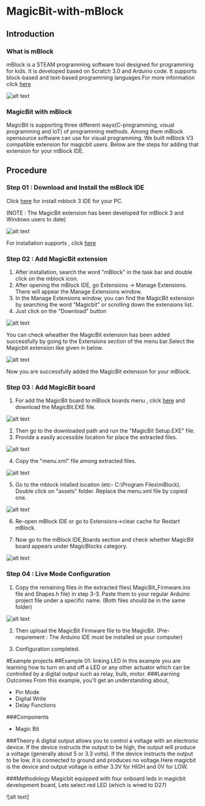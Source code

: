 # MagicBit-with-mBlock
## Introduction
### What is mBlock

mBlock is a STEAM programming software tool designed for programming for kids. It is developed based on Scratch 3.0 and Arduino code.  It supports block-based and text-based programming languages.For more information click [here](http://www.mblock.cc/introduction-to-product/)

![alt text](https://github.com/magicbitlk/MagicBit-with-mBlock/blob/master/images/MagicBit/mBlock.jpg "Logo Title Text 1")

### MagicBit with mBlock

MagicBit is supporting three different ways(C-programming, visual programming and IoT) of programming methods. Among them mBlock opensource software can use for visual programming. We built mBlock V3 compatible extension for magicbit users. Below are the steps for adding that extension for your mBlock IDE.

## Procedure

### Step 01 : Download and Install the mBlock IDE

Click [here](http://www.mblock.cc/mblock-software/) for install mblock 3 IDE for your PC. 

(NOTE : The MagicBit extension has been developed for mBlock 3 and Windows users to date)

![alt text](https://github.com/magicbitlk/MagicBit-with-mBlock/blob/master/images/MagicBit/mblock3.png "Logo Title Text 1")

For installation supports , click [here](https://www.youtube.com/watch?v=TgtZkCzYPgc)

### Step 02 : Add MagicBit extension

1. After installation, search the word "mBlock" in the task bar and double click on the mblock icon.
2. After opening the mBlock IDE, go  Extensions -> Manage Extensions. There will appear the Manage Extensions window. 
3. In the Manage Extensions window, you can find the MagicBit extension by searching the word "Magicbit" or scrolling down the extensions list.
4. Just click on the "Download" button

![alt text](https://github.com/magicbitlk/MagicBit-with-mBlock/blob/master/images/MagicBit/adding_extension.png "Logo Title Text 1")

You can check wheather the MagicBit extension has been added successfully by going to the Extensions section of the menu bar.Select the Magicbit extension like given in below.

![alt text](https://github.com/magicbitlk/MagicBit-with-mBlock/blob/master/images/MagicBit/magicbit.png "Logo Title Text 1")

Now you are successfully added the MagicBit extension for your mBlock.

### Step 03 : Add MagicBit board

1. For add the MagicBit board to mBlock boards menu , click [here](https://github.com/magicbitlk/MagicBit-with-mBlock/blob/master/setup/MagicBit%20Setup.EXE) and download the MagicBit.EXE file. 

![alt text](https://github.com/magicbitlk/MagicBit-with-mBlock/blob/master/images/MagicBit/setup.png "Logo Title Text 1")

2. Then go to the downloaded path and run the "MagicBit Setup.EXE" file.
3. Provide a easily accessible location for place the extracted files.

![alt text](https://github.com/magicbitlk/MagicBit-with-mBlock/blob/master/images/MagicBit/magicbit_setup.png "Logo Title Text 1")

4. Copy the "menu.xml" file among extracted files.

![alt text](https://github.com/magicbitlk/MagicBit-with-mBlock/blob/master/images/MagicBit/menu.png "Logo Title Text 1")

5. Go to the mblock intalled location (etc- C:\Program Files\mBlock). Double click on "assets" folder. Replace the menu.xml file by copied one.

![alt text](https://github.com/magicbitlk/MagicBit-with-mBlock/blob/master/images/MagicBit/assets.png "Logo Title Text 1")

6. Re-open mBlock IDE or go to Extensions->clear cache for Restart mBlock.  

7. Now go to the mBlock IDE,Boards section and check whether MagicBit board appears under MagicBlocks category.

![alt text](https://github.com/magicbitlk/MagicBit-with-mBlock/blob/master/images/MagicBit/board_menu.png "Logo Title Text 1")

### Step 04 : Live Mode Configuration

1. Copy the remaining files in the extracted files( MagicBit_Firmware.ino file and Shapes.h file) in step 3-3. Paste them to your regular Arduino project file under a specific name.
(Both files should be in the same folder)

![alt text](https://github.com/magicbitlk/MagicBit-with-mBlock/blob/master/images/MagicBit/live_mode.png "Logo Title Text 1")

2. Then upload the MagicBit Firmware file to the MagicBit. (Pre-requrement : The Arduino IDE must be installed on your computer)

3. Configuration completed.

#Example projects
##Example 01: linking LED
In this example you are learning how to turn on and off a LED or any other actuator which can be controlled by a digital output such as relay, bulb, motor.
###Learning Outcomes
 From this example, you'll get an understanding about,
-  Pin Mode
-  Digital Write
-  Delay Functions

###Components
- Magic Bit

###Theory
 A digital output allows you to control a voltage with an electronic device. If the device instructs the output to be high, the output will produce a voltage (generally about 5 or 3.3 volts). If the device instructs the output to be low, it is connected to ground and produces no voltage.Here magicbit is the device and output voltage is either 3.3V for HIGH and 0V for LOW.
 
 ###Methodology
 Magicbit equipped with four onboard leds in magicbit development board, Lets select red LED (which is wired to D27)
 
 ![alt text]


